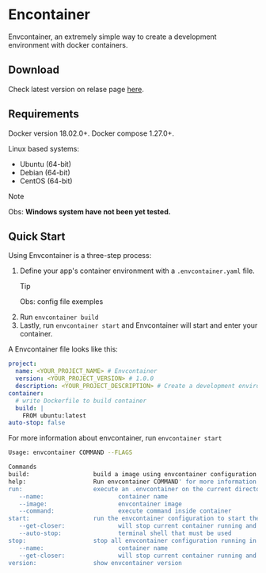 # Encontainer
Envcontainer, an extremely simple way to create a development environment with docker containers.

## Download
Check latest version on relase page [here](https://github.com/ErickMaria/envcontainer/releases).

## Requirements

Docker version 18.02.0+.
Docker compose 1.27.0+.

Linux based systems:
- Ubuntu (64-bit)
- Debian (64-bit)
- CentOS (64-bit)
> [!NOTE] 
> Obs: **Windows system have not been yet tested.**


## Quick Start

Using Envcontainer is a three-step process:

1. Define your app's container environment with a `.envcontainer.yaml` file.
   > [!TIP]
   > Obs: config file exemples
2. Run `envcontainer build`
3. Lastly, run `envcontainer start` and Envcontainer will start and enter your container.

A Envcontainer file looks like this:


```yaml
project:
  name: <YOUR_PROJECT_NAME> # Envcontainer
  version: <YOUR_PROJECT_VERSION> # 1.0.0
  description: <YOUR_PROJECT_DESCRIPTION> # Create a development environment for Envcontainer Application.
container:
  # write Dockerfile to build container
  build: |
    FROM ubuntu:latest
auto-stop: false

```
For more information about envcontainer, run `envcontainer start` 
 
 ```bash
Usage: envcontainer COMMAND --FLAGS

Commands
build:                  build a image using envcontainer configuration in the current directory
help:                   Run envcontainer COMMAND' for more information on a command. See: 'envcontainer help'
run:                    execute an .envcontainer on the current directory without saving it locally
    --name:                     container name
    --image:                    envcontainer image
    --command:                  execute command inside container
start:                  run the envcontainer configuration to start the container and link it to the current directory
    --get-closer:               will stop current container running and get the closest config file to run a new container
    --auto-stop:                terminal shell that must be used
stop:                   stop all envcontainer configuration running in the current directory
    --name:                     container name
    --get-closer:               will stop current container running and get the closest config file to run a new container
version:                show envcontainer version
```
